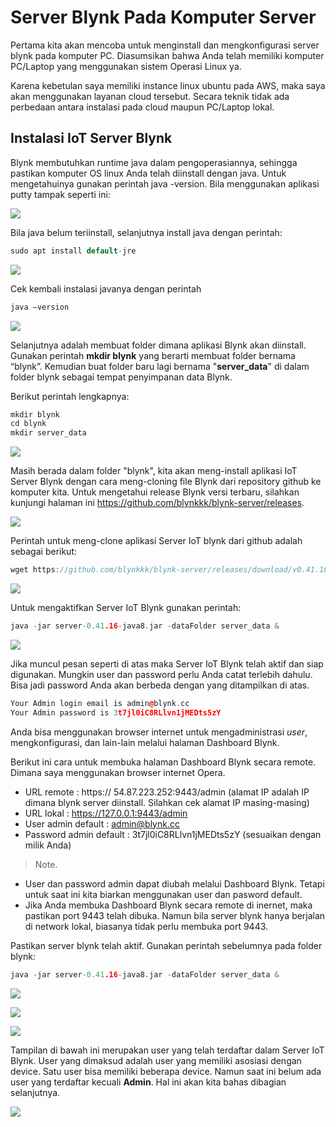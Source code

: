 # Server Blynk Pada Komputer Server

Pertama kita akan mencoba untuk menginstall dan mengkonfigurasi server blynk pada komputer PC. Diasumsikan bahwa Anda telah memiliki komputer PC/Laptop yang menggunakan sistem Operasi Linux ya.

Karena kebetulan saya memiliki instance linux ubuntu pada AWS, maka saya akan menggunakan layanan cloud tersebut. Secara teknik tidak ada perbedaan antara instalasi pada cloud maupun PC/Laptop lokal. 

## Instalasi IoT Server Blynk

Blynk membutuhkan runtime java dalam pengoperasiannya, sehingga pastikan komputer OS linux Anda telah diinstall dengan java. Untuk mengetahuinya gunakan perintah java -version. Bila menggunakan aplikasi putty tampak seperti ini:

![](../images/maidbpaipk1.jpg)

Bila java belum teriinstall, selanjutnya install java dengan perintah:

```cpp
sudo apt install default-jre
```
![](../images/maidbpaipk2.jpg)

Cek kembali instalasi javanya dengan perintah

```cpp
java –version
```

![](../images/maidbpaipk3.jpg)

Selanjutnya adalah membuat folder dimana aplikasi Blynk akan diinstall. Gunakan perintah **mkdir blynk** yang berarti membuat folder bernama “blynk”. Kemudian buat folder baru lagi bernama "**server_data**" di dalam folder blynk sebagai tempat penyimpanan data Blynk. 

Berikut perintah lengkapnya:

```cpp
mkdir blynk
cd blynk
mkdir server_data
```

![](../images/maidbpaipk4.jpg)

Masih berada dalam folder "blynk", kita akan meng-install aplikasi IoT Server Blynk dengan cara meng-cloning file Blynk dari repository github ke komputer kita. Untuk mengetahui release Blynk versi terbaru, silahkan kunjungi halaman ini https://github.com/blynkkk/blynk-server/releases.

![](../images/maidbpaipk5.jpg)

Perintah untuk meng-clone aplikasi Server IoT blynk dari github adalah sebagai berikut:

```cpp
wget https://github.com/blynkkk/blynk-server/releases/download/v0.41.16/server-0.41.16-java8.jar
```

![](../images/maidbpaipk6.jpg)

Untuk mengaktifkan Server IoT Blynk gunakan perintah:

```cpp
java -jar server-0.41.16-java8.jar -dataFolder server_data &
```

![](../images/maidbpaipk7.jpg)

Jika muncul pesan seperti di atas maka Server IoT Blynk telah aktif dan siap digunakan. Mungkin user dan password perlu Anda catat terlebih dahulu.
Bisa jadi password Anda akan berbeda dengan yang ditampilkan di atas.

```cpp
Your Admin login email is admin@blynk.cc
Your Admin password is 3t7jl0iC8RLlvn1jMEDts5zY
```
Anda bisa menggunakan browser internet untuk mengadministrasi *user*, mengkonfigurasi, dan lain-lain melalui halaman Dashboard Blynk.

Berikut ini cara untuk membuka halaman Dashboard Blynk secara remote. Dimana saya menggunakan browser internet Opera.

- URL remote		: https:// 54.87.223.252:9443/admin (alamat IP adalah IP dimana blynk server diinstall. Silahkan cek alamat IP masing-masing)
- URL lokal			: https://127.0.0.1:9443/admin
- User admin default	: admin@blynk.cc 
- Password admin default	: 3t7jl0iC8RLlvn1jMEDts5zY (sesuaikan dengan milik Anda)

> Note.
- User dan password admin dapat diubah melalui Dashboard Blynk. Tetapi untuk saat ini kita biarkan menggunakan user dan pasword default.
- Jika Anda membuka Dashboard Blynk secara remote di inernet, maka pastikan port 9443 telah dibuka. Namun bila server blynk hanya berjalan di network lokal, biasanya tidak perlu membuka port 9443.

Pastikan server blynk telah aktif. Gunakan perintah sebelumnya pada folder blynk:

```cpp
java -jar server-0.41.16-java8.jar -dataFolder server_data &
```

![](../images/maidbpaipk8.jpg)

![](../images/maidbpaipk9.jpg)

![](../images/maidbpaipk10.jpg)

Tampilan di bawah ini merupakan user yang telah terdaftar dalam Server IoT Blynk. User yang dimaksud adalah user yang memiliki asosiasi dengan device. Satu user bisa memiliki beberapa device. Namun saat ini belum ada user yang terdaftar kecuali **Admin**. Hal ini akan kita bahas dibagian selanjutnya.

![](../images/maidbpaipk11.jpg)